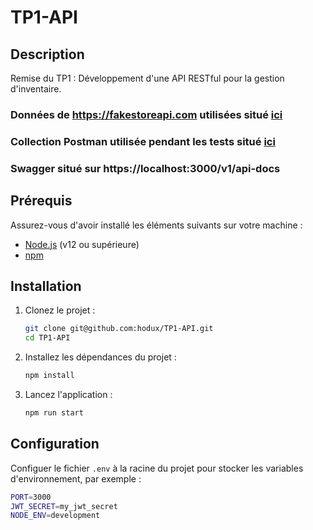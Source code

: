 # TP1-API

## Description
Remise du TP1 : Développement d'une API RESTful pour la gestion d'inventaire. 

### Données de https://fakestoreapi.com utilisées situé [ici](json)

### Collection Postman utilisée pendant les tests situé [ici](postman/TP1%20API.postman_collection.json)

### Swagger situé sur https://localhost:3000/v1/api-docs

## Prérequis
Assurez-vous d'avoir installé les éléments suivants sur votre machine :

- [Node.js](https://nodejs.org/en/) (v12 ou supérieure)
- [npm](https://www.npmjs.com/)

## Installation
1. Clonez le projet :

   ```bash
   git clone git@github.com:hodux/TP1-API.git
   cd TP1-API
   ```

2. Installez les dépendances du projet :

   ```bash
   npm install
   ```

3. Lancez l'application :

   ```bash
   npm run start
   ```

## Configuration
Configuer le fichier `.env` à la racine du projet pour stocker les variables d'environnement, par exemple :

```bash
PORT=3000
JWT_SECRET=my_jwt_secret
NODE_ENV=development
```
